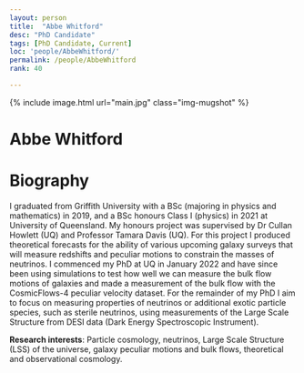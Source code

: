 ```yaml
---
layout: person
title:  "Abbe Whitford"
desc: "PhD Candidate"
tags: [PhD Candidate, Current]
loc: 'people/AbbeWhitford/'
permalink: /people/AbbeWhitford
rank: 40

---
```

 
{% include image.html url="main.jpg" class="img-mugshot" %}
<div class="text-center" markdown="1">

# Abbe Whitford

</div>
 
# Biography
I graduated from Griffith University with a BSc (majoring in physics and mathematics) in 2019, and a BSc honours Class I (physics) in 2021 at University of Queensland. My honours project was supervised by Dr Cullan Howlett (UQ) and Professor Tamara Davis (UQ). For this project I produced theoretical forecasts for the ability of various upcoming galaxy surveys that will measure redshifts and peculiar motions to constrain the masses of neutrinos. I commenced my PhD at UQ in January 2022 and have since been using simulations to test how well we can measure the bulk flow motions of galaxies and made a measurement of the bulk flow with the CosmicFlows-4 peculiar velocity dataset. For the remainder of my PhD I aim to focus on measuring properties of neutrinos or additional exotic particle species, such as sterile neutrinos, using measurements of the Large Scale Structure from DESI data (Dark Energy Spectroscopic Instrument). 

**Research interests**:
Particle cosmology, neutrinos, Large Scale Structure (LSS) of the universe, galaxy peculiar motions and bulk flows, theoretical and observational cosmology.
